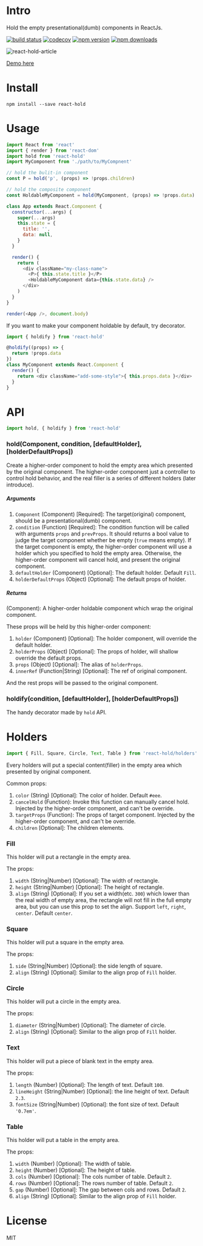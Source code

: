 # Intro

Hold the empty presentational(dumb) components in ReactJs.

[![build status](https://travis-ci.org/toplan/react-hold.svg?branch=master)](https://travis-ci.org/toplan/react-hold)
[![codecov](https://codecov.io/gh/toplan/react-hold/branch/master/graph/badge.svg)](https://codecov.io/gh/toplan/react-hold)
[![npm version](https://img.shields.io/npm/v/react-hold.svg)](https://www.npmjs.com/package/react-hold)
[![npm downloads](https://img.shields.io/npm/dm/react-hold.svg)](https://www.npmjs.com/package/react-hold)

![react-hold-article](http://toplan.github.io/img/react-hold-article.gif)

[Demo here](http://toplan.github.io/react-hold/)

# Install

```
npm install --save react-hold
```

# Usage

```js
import React from 'react'
import { render } from 'react-dom'
import hold from 'react-hold'
import MyComponent from './path/to/MyCompnent'

// hold the bulit-in component
const P = hold('p', (props) => !props.children)

// hold the composite component
const HoldableMyComponent = hold(MyComponent, (props) => !props.data)

class App extends React.Component {
  constructor(...args) {
    super(...args)
    this.state = {
      title: '',
      data: null,
    }
  }

  render() {
    return (
      <div className="my-class-name">
        <P>{ this.state.title }</P>
        <HoldableMyComponent data={this.state.data} />
      </div>
    )
  }
}

render(<App />, document.body)
```

If you want to make your component holdable by default, try decorator.

```js
import { holdify } from 'react-hold'

@holdify((props) => {
  return !props.data
})
class MyComponent extends React.Component {
  render() {
    return <div className="add-some-style">{ this.props.data }</div>
  }
}
```
# API

```js
import hold, { holdify } from 'react-hold'
```

### hold(Component, condition, [defaultHolder], [holderDefaultProps])

Create a higher-order component to hold the empty area which presented by the original component.
The higher-order component just a controller to control hold behavior, and the real filler is a series of different holders (later introduce).

##### Arguments

1. `Component` (Component) [Required]: The target(original) component, should be a presentational(dumb) component.
2. `condition` (Function) [Required]: The condition function will be called with arguments `props` and `prevProps`.
It should returns a bool value to judge the target component whether be empty (`true` means empty).
If the target component is empty, the higher-order component will use a holder which you specified to hold the empty area.
Otherwise, the higher-order component will cancel hold, and present the original component.
3. `defaultHolder` (Component) [Optional]: The default holder. Default `Fill`.
4. `holderDefaultProps` (Object) [Optional]: The default props of holder.

##### Returns

(Component): A higher-order holdable component which wrap the original component.

These props will be held by this higher-order component:
1. `holder` (Component) [Optional]: The holder component, will override the default holder.
2. `holderProps` (Object) [Optional]: The props of holder, will shallow override the default props.
3. `props` (Object) [Optional]: The alias of `holderProps`.
4. `innerRef` (Function|String) [Optional]: The ref of original component.

And the rest props will be passed to the original component.

### holdify(condition, [defaultHolder], [holderDefaultProps])

The handy decorator made by `hold` API.

# Holders

```js
import { Fill, Square, Circle, Text, Table } from 'react-hold/holders'
```

Every holders will put a special content(filler) in the empty area which presented by original component.

Common props:
1. `color` (String) [Optional]: The color of holder. Default `#eee`.
2. `cancelHold` (Function): Invoke this function can manually cancel hold. Injected by the higher-order component, and can't be override.
3. `targetProps` (Function): The props of target component. Injected by the higher-order component, and can't be override.
4. `children` [Optional]: The children elements.

### Fill

This holder will put a rectangle in the empty area.

The props:
1. `width` (String|Number) [Optional]: The width of rectangle.
2. `height` (String|Number) [Optional]: The height of rectangle.
3. `align` (String) [Optional]: If you set a width(etc. `300`) which lower than the real width of empty area,
the rectangle will not fill in the full empty area, but you can use this prop to set the align.
Support `left`, `right`, `center`. Default `center`.

### Square

This holder will put a square in the empty area.

The props:
1. `side` (String|Number) [Optional]: the side length of square.
2. `align` (String) [Optional]: Similar to the align prop of `Fill` holder.

### Circle

This holder will put a circle in the empty area.

The props:
1. `diameter` (String|Number) [Optional]: The diameter of circle.
2. `align` (String) [Optional]: Similar to the align prop of `Fill` holder.

### Text

This holder will put a piece of blank text in the empty area.

The props:
1. `length` (Number) [Optional]: The length of text. Default `100`.
2. `lineHeight` (String|Number) [Optional]: the line height of text. Default `2.3`.
3. `fontSize` (String|Number) [Optional]: the font size of text. Default `'0.7em'`.

### Table

This holder will put a table in the empty area.

The props:
1. `width` (Number) [Optional]: The width of table.
2. `height` (Number) [Optional]: The height of table.
3. `cols` (Number) [Optional]: The cols number of table. Default `2`.
4. `rows` (Number) [Optional]: The rows number of table. Default `2`.
5. `gap` (Number) [Optional]: The gap between cols and rows. Default `2`.
6. `align` (String) [Optional]: Similar to the align prop of `Fill` holder.

# License

MIT
